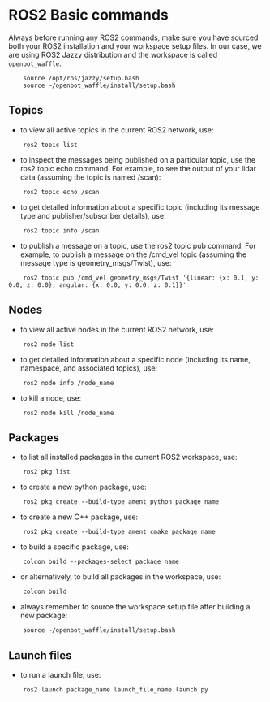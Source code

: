# ROS2 Basic commands

Always before running any ROS2 commands, make sure you have sourced both your ROS2 installation and your workspace setup files. In our case, we are using ROS2 Jazzy distribution and the workspace is called `openbot_waffle`. 

``` 
    source /opt/ros/jazzy/setup.bash
    source ~/openbot_waffle/install/setup.bash
```

## Topics

 - to view all active topics in the current ROS2 network, use:
``` 
    ros2 topic list
```

- to inspect the messages being published on a particular topic, use the ros2 topic echo command. For example, to see the output of your lidar data (assuming the topic is named /scan):

``` 
    ros2 topic echo /scan
```

- to get detailed information about a specific topic (including its message type and publisher/subscriber details), use:
``` 
    ros2 topic info /scan
```

- to publish a message on a topic, use the ros2 topic pub command. For example, to publish a message on the /cmd_vel topic (assuming the message type is geometry_msgs/Twist), use:
``` 
    ros2 topic pub /cmd_vel geometry_msgs/Twist '{linear: {x: 0.1, y: 0.0, z: 0.0}, angular: {x: 0.0, y: 0.0, z: 0.1}}'
```

## Nodes

- to view all active nodes in the current ROS2 network, use:
``` 
    ros2 node list
```

- to get detailed information about a specific node (including its name, namespace, and associated topics), use:
``` 
    ros2 node info /node_name
```

- to kill a node, use:
``` 
    ros2 node kill /node_name
```

## Packages

- to list all installed packages in the current ROS2 workspace, use:
``` 
    ros2 pkg list
```

- to create a new python package, use:
``` 
    ros2 pkg create --build-type ament_python package_name
```

- to create a new C++ package, use:
``` 
    ros2 pkg create --build-type ament_cmake package_name
```

- to build a specific package, use:
``` 
    colcon build --packages-select package_name
```

- or alternatively, to build all packages in the workspace, use:
``` 
    colcon build
```

- always remember to source the workspace setup file after building a new package:
``` 
    source ~/openbot_waffle/install/setup.bash
```

## Launch files

- to run a launch file, use:
``` 
    ros2 launch package_name launch_file_name.launch.py
```




